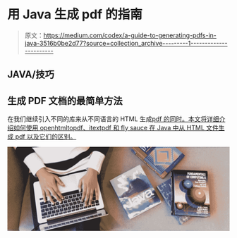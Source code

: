 # 用 Java 生成 pdf 的指南

> 原文：<https://medium.com/codex/a-guide-to-generating-pdfs-in-java-3516b0be2d77?source=collection_archive---------1----------------------->

## JAVA/技巧

## 生成 PDF 文档的最简单方法

在我们继续引入不同的库来从不同语言的 HTML 生成[pdf 的同时。本文将详细介绍如何使用 openhtmltopdf、itextpdf 和 fly sauce 在 Java 中从 HTML 文件生成 pdf 以及它们的区别。](https://apitemplate.io/html-to-pdf-api/)

![](img/1b01992d091d2e0cc14fead8b646fbc9.png)